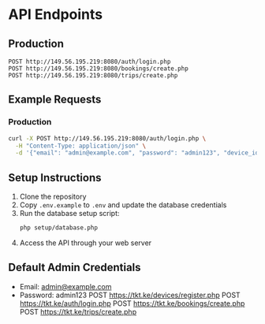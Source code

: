 # API Endpoints



## Production
```
POST http://149.56.195.219:8080/auth/login.php
POST http://149.56.195.219:8080/bookings/create.php
POST http://149.56.195.219:8080/trips/create.php
```

## Example Requests

### Production
```bash
curl -X POST http://149.56.195.219:8080/auth/login.php \
  -H "Content-Type: application/json" \
  -d '{"email": "admin@example.com", "password": "admin123", "device_id": "test123"}'
```

## Setup Instructions

1. Clone the repository
2. Copy `.env.example` to `.env` and update the database credentials
3. Run the database setup script:
   ```bash
   php setup/database.php
   ```
4. Access the API through your web server

## Default Admin Credentials
- Email: admin@example.com
- Password: admin123 
POST https://tkt.ke/devices/register.php
POST https://tkt.ke/auth/login.php
POST https://tkt.ke/bookings/create.php
POST https://tkt.ke/trips/create.php

